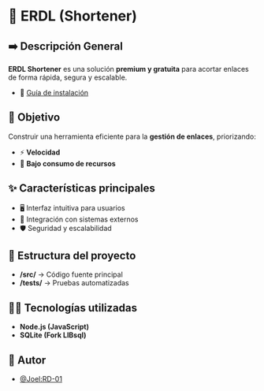 # 🚀 ERDL (Shortener)

## ➡️ Descripción General  
**ERDL Shortener** es una solución **premium y gratuita** para acortar enlaces de forma rápida, segura y escalable.  

- 📖 [Guía de instalación](SETUP.md)

## 🎯 Objetivo  
Construir una herramienta eficiente para la **gestión de enlaces**, priorizando:  
- ⚡ **Velocidad**  
- 💸 **Bajo consumo de recursos**  

## ✨ Características principales  
- 🖥️ Interfaz intuitiva para usuarios  
- 🔗 Integración con sistemas externos  
- 🛡️ Seguridad y escalabilidad  

## 👷 Estructura del proyecto  
- **/src/** → Código fuente principal  
- **/tests/** → Pruebas automatizadas  

## 🧑‍💻 Tecnologías utilizadas  
- **Node.js (JavaScript)**  
- **SQLite (Fork LIBsql)**  

## 👤 Autor  
- [@Joel:RD-01](https://github.com/Joel-RD)  
